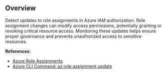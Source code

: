 ## Overview

Detect updates to role assignments in Azure IAM authorization. Role assignment changes can modify access permissions, potentially granting or revoking critical resource access. Monitoring these updates helps ensure proper governance and prevents unauthorized access to sensitive resources.

**References**:
- [Azure Role Assignments](https://learn.microsoft.com/en-us/azure/role-based-access-control/role-assignments-portal)
- [Azure CLI Command: az role assignment update](https://learn.microsoft.com/en-us/cli/azure/role/assignment?view=azure-cli-latest#az-role-assignment-update)

